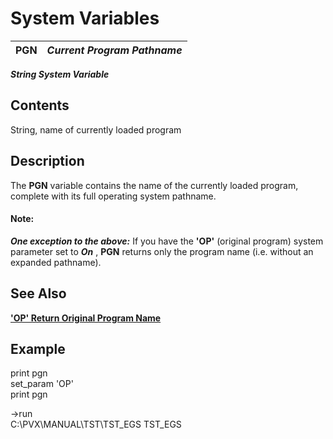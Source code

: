 # System Variables

**PGN** |  **_Current Program Pathname_**  
---|---  
  
**_String System Variable_**

##  Contents

String, name of currently loaded program

##  Description

The **PGN** variable contains the name of the currently loaded program, complete with its full operating system pathname.

#### **Note:**  
**_One exception to the above:_** If you have the **'OP'** (original program) system parameter set to **_On_** , **PGN** returns only the program name (i.e. without an expanded pathname).

##  See Also

**['OP' Return Original Program Name](../parameters/op.md)**

##  Example

print pgn  
set_param 'OP'  
print pgn  
  
->run  
C:\PVX\MANUAL\TST\TST_EGS TST_EGS
